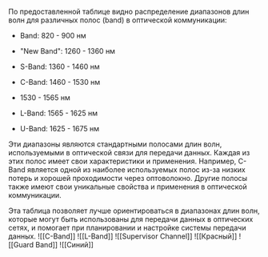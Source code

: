 По предоставленной таблице видно распределение диапазонов длин волн для различных полос (band) в оптической коммуникации:

- Band: 820 - 900 нм

- "New Band": 1260 - 1360 нм

- S-Band: 1360 - 1460 нм

- C-Band: 1460 - 1530 нм

- 1530 - 1565 нм

- L-Band: 1565 - 1625 нм

- U-Band: 1625 - 1675 нм

Эти диапазоны являются стандартными полосами длин волн, используемыми в оптической связи для передачи данных. Каждая из этих полос имеет свои характеристики и применения. Например, C-Band является одной из наиболее используемых полос из-за низких потерь и хорошей проходимости через оптоволокно. Другие полосы также имеют свои уникальные свойства и применения в оптической коммуникации.

Эта таблица позволяет лучше ориентироваться в диапазонах длин волн, которые могут быть использованы для передачи данных в оптических сетях, и помогает при планировании и настройке системы передачи данных.
![[C-Band]]
![[L-Band]]
![[Supervisor Channel]]
![[Красный]]
![[Guard Band]]
![[Синий]]